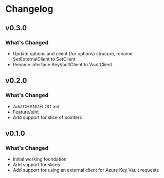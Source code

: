 # Changelog

## v0.3.0

### What's Changed

* Update options and client (for options) strucure, rename SetExternalClient to SetClient
* Rename interface KeyVaultClient to VaultClient

## v0.2.0

###  What's Changed

* Add CHANGELOG.md
* Feature/uint
* Add support for slice of pointers

## v0.1.0

### What's Changed

* Initial working foundation
* Add support for slices
* Add support for using an external client for Azure Key Vault requests
